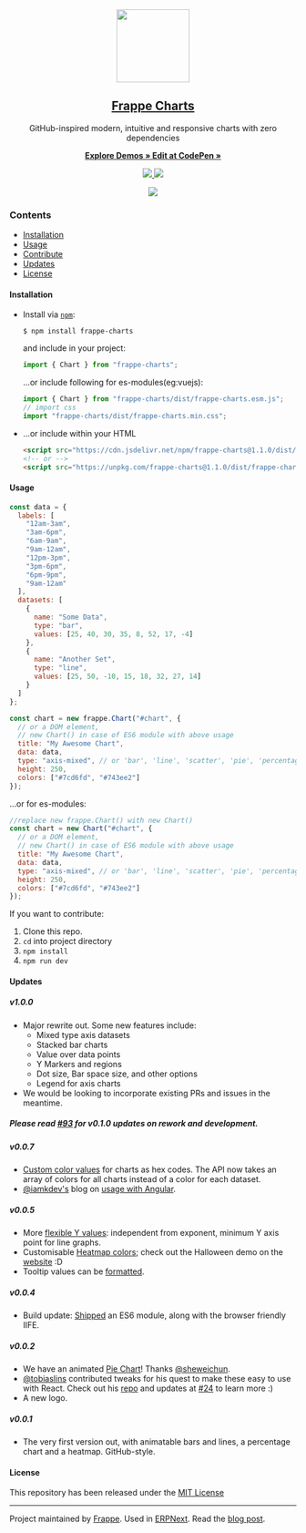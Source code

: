 <div align="center">
    <img src="https://github.com/frappe/design/blob/master/logos/logo-2019/frappe-charts-logo.png" height="128">
    <a href="https://frappe.github.io/charts">
        <h2>Frappe Charts</h2>
    </a>
    <p align="center">
        <p>GitHub-inspired modern, intuitive and responsive charts with zero dependencies</p>
        <a href="https://frappe.github.io/charts">
            <b>Explore Demos » </b>
        </a>
        <a href="https://codepen.io/pratu16x7/pen/wjKBoq">
            <b> Edit at CodePen »</b>
        </a>
    </p>
</div>

<p align="center">
    <a href="https://travis-ci.org/frappe/charts">
        <img src="https://img.shields.io/travis/frappe/charts.svg?style=flat-square">
    </a>
    <a href="http://github.com/frappe/charts/tree/master/dist/js/frappe-charts.min.iife.js">
        <img src="http://img.badgesize.io/frappe/charts/master/dist/frappe-charts.min.iife.js.svg?compression=gzip">
    </a>
</p>

<p align="center">
    <a href="https://frappe.github.io/charts">
        <img src=".github/example.gif">
    </a>
</p>

### Contents

- [Installation](#installation)
- [Usage](#usage)
- [Contribute](https://frappe.io/charts/docs/contributing)
- [Updates](#updates)
- [License](#license)

#### Installation

- Install via [`npm`](https://www.npmjs.com/get-npm):

  ```console
  $ npm install frappe-charts
  ```

  and include in your project:

  ```js
  import { Chart } from "frappe-charts";
  ```

  ...or include following for es-modules(eg:vuejs):

  ```js
  import { Chart } from "frappe-charts/dist/frappe-charts.esm.js";
  // import css
  import "frappe-charts/dist/frappe-charts.min.css";
  ```

- ...or include within your HTML

  ```html
  <script src="https://cdn.jsdelivr.net/npm/frappe-charts@1.1.0/dist/frappe-charts.min.iife.js"></script>
  <!-- or -->
  <script src="https://unpkg.com/frappe-charts@1.1.0/dist/frappe-charts.min.iife.js"></script>
  ```

#### Usage

```js
const data = {
  labels: [
    "12am-3am",
    "3am-6pm",
    "6am-9am",
    "9am-12am",
    "12pm-3pm",
    "3pm-6pm",
    "6pm-9pm",
    "9am-12am"
  ],
  datasets: [
    {
      name: "Some Data",
      type: "bar",
      values: [25, 40, 30, 35, 8, 52, 17, -4]
    },
    {
      name: "Another Set",
      type: "line",
      values: [25, 50, -10, 15, 18, 32, 27, 14]
    }
  ]
};

const chart = new frappe.Chart("#chart", {
  // or a DOM element,
  // new Chart() in case of ES6 module with above usage
  title: "My Awesome Chart",
  data: data,
  type: "axis-mixed", // or 'bar', 'line', 'scatter', 'pie', 'percentage'
  height: 250,
  colors: ["#7cd6fd", "#743ee2"]
});
```

...or for es-modules:

```js
//replace new frappe.Chart() with new Chart()
const chart = new Chart("#chart", {
  // or a DOM element,
  // new Chart() in case of ES6 module with above usage
  title: "My Awesome Chart",
  data: data,
  type: "axis-mixed", // or 'bar', 'line', 'scatter', 'pie', 'percentage'
  height: 250,
  colors: ["#7cd6fd", "#743ee2"]
});
```

If you want to contribute:

1. Clone this repo.
2. `cd` into project directory
3. `npm install`
4. `npm run dev`

#### Updates

##### v1.0.0

- Major rewrite out. Some new features include:
  - Mixed type axis datasets
  - Stacked bar charts
  - Value over data points
  - Y Markers and regions
  - Dot size, Bar space size, and other options
  - Legend for axis charts
- We would be looking to incorporate existing PRs and issues in the meantime.

##### Please read [#93](https://github.com/frappe/charts/issues/93) for v0.1.0 updates on rework and development.

##### v0.0.7

- [Custom color values](https://github.com/frappe/charts/pull/71) for charts as
  hex codes. The API now takes an array of colors for all charts instead of a
  color for each dataset.
- [@iamkdev's](https://github.com/iamkdev) blog on
  [usage with Angular](https://medium.com/@iamkdev/frappé-charts-with-angular-c9c5dd075d9f).

##### v0.0.5

- More
  [flexible Y values](https://github.com/frappe/charts/commit/3de049c451194dcd8e61ff91ceeb998ce131c709):
  independent from exponent, minimum Y axis point for line graphs.
- Customisable [Heatmap colors](https://github.com/frappe/charts/pull/53); check
  out the Halloween demo on the [website](https://frappe.github.io/charts) :D
- Tooltip values can be
  [formatted](https://github.com/frappe/charts/commit/e3d9ed0eae14b65044dca0542cdd4d12af3f2b44).

##### v0.0.4

- Build update: [Shipped](https://github.com/frappe/charts/pull/35) an ES6
  module, along with the browser friendly IIFE.

##### v0.0.2

- We have an animated [Pie Chart](https://github.com/frappe/charts/issues/29)!
  Thanks [@sheweichun](https://github.com/sheweichun).
- [@tobiaslins](https://github.com/tobiaslins) contributed tweaks for his quest
  to make these easy to use with React. Check out his
  [repo](https://github.com/tobiaslins/frappe-charts-react-example) and updates
  at [#24](https://github.com/frappe/charts/issues/24) to learn more :)
- A new logo.

##### v0.0.1

- The very first version out, with animatable bars and lines, a percentage chart
  and a heatmap. GitHub-style.

#### License

This repository has been released under the [MIT License](LICENSE)

---

Project maintained by [Frappe](https://frappe.io). Used in
[ERPNext](https://erpnext.com). Read the
[blog post](https://medium.com/@pratu16x7/so-we-decided-to-create-our-own-charts-a95cb5032c97).
